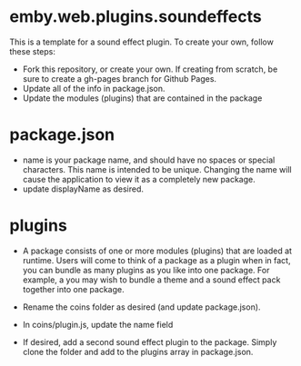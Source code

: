 # emby.web.plugins.soundeffects

This is a template for a sound effect plugin. To create your own, follow these steps:

* Fork this repository, or create your own. If creating from scratch, be sure to create a gh-pages branch for Github Pages.
* Update all of the info in package.json. 
* Update the modules (plugins) that are contained in the package

# package.json

* name is your package name, and should have no spaces or special characters. This name is intended to be unique. Changing the name will cause the application to view it as a completely new package.
* update displayName as desired.

# plugins

* A package consists of one or more modules (plugins) that are loaded at runtime. Users will come to think of a package as a plugin when in fact, you can bundle as many plugins as you like into one package. For example, a you may wish to bundle a theme and a sound effect pack together into one package.

* Rename the coins folder as desired (and update package.json).
* In coins/plugin.js, update the name field
* If desired, add a second sound effect plugin to the package. Simply clone the folder and add to the plugins array in package.json.
